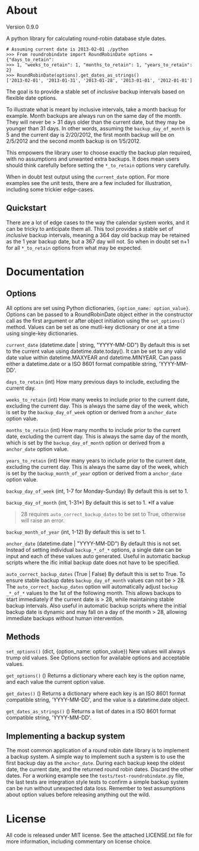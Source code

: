 About
================================================================================

Version 0.9.0

A python library for calculating round-robin database style dates.

 	# Assuming current date is 2013-02-01 ./python
	>>> From roundrobindate import RoundRobinDate options = {"days_to_retain":
	>>> 1, "weeks_to_retain": 1, "months_to_retain": 1, "years_to_retain": 2}
	>>> RoundRobinDate(options).get_dates_as_strings()
	['2013-02-01', '2013-01-31', '2013-01-28', '2013-01-01', '2012-01-01']	

The goal is to provide a stable set of _inclusive_ backup intervals based on
flexible date options. 

To illustrate what is meant by inclusive intervals, take a month backup for
example. Month backups are always run on the same day of the month. They will
never be > 31 days older than the current date, but they may be younger than 31
days. In other words, assuming the ```backup_day_of_month``` is 5 and the
current day is 2/20/2012, the first month backup will be on 2/5/2012 and the
second month backup is on 1/5/2012.

This empowers the library user to choose exactly the backup plan required, with
no assumptions and unwanted extra backups. It does mean users should think
carefully before setting the ```*_to_retain``` options very carefully.

When in doubt test output using the ```current_date``` option. For more
examples see the unit tests, there are a few included for illustration,
including some trickier edge-cases.

Quickstart
----------

There are a lot of edge cases to the way the calendar system works, and it can
be tricky to anticipate them all. This tool provides a stable set of
_inclusive_ backup intervals, meaning a 364 day old backup may be retained as
the 1 year backup date, but a 367 day will not. So when in doubt set n+1 for
all ```*_to_retain``` options from what may be expected.

Documentation
=============

Options
-------

All options are set using Python dictionaries, ```{option_name:
option_value}```. Options can be passed to a RoundRobinDate object either in
the constructor call as the first argument or after object initiation using the
```set_options()``` method. Values can be set as one mutli-key dictionary or
one at a time using single-key dictionaries.

```current_date``` (datetime.date | string, "YYYY-MM-DD") By default this is
set to the current value using datetime.date.today(). It can be set to any
valid date value within datetime.MAXYEAR and datetime.MINYEAR. Can pass either
a datetime.date or a ISO 8601 format compatible string, 'YYYY-MM-DD'.

```days_to_retain``` (int) How many previous days to include, excluding the
current day.

```weeks_to_retain``` (int) How many weeks to include prior to the current
date, excluding the current day. This is always the same day of the week, which
is set by the ```backup_day_of_week``` option or derived from
a ```anchor_date``` option value.

```months_to_retain``` (int) How many months to include prior to the current
date, excluding the current day. This is always the same day of the month,
which is set by the ```backup_day_of_month``` option or derived from
a ```anchor_date``` option value.

```years_to_retain``` (int) How many years to include prior to the current
date, excluding the current day. This is always the same day of the week, which
is set by the ```backup_month_of_year``` option or derived from
a ```anchor_date``` option value.

```backup_day_of_week``` (int, 1-7 for Monday-Sunday) By default this is set to
1.

```backup_day_of_month``` (int, 1-31*) By default this is set to 1. *If a value
> 28 requires ```auto_correct_backup_dates``` to be set to True, otherwise will
raise an error.

```backup_month_of_year``` (int, 1-12) By default this is set to 1.

```anchor_date``` (datetime.date | "YYYY-MM-DD") By default this is not set.
Instead of setting individual ```backup_*_of_*``` options, a single date can be
input and each of these values auto generated. Useful in automatic backup
scripts where the ific initial backup date does not have to be specified.

```auto_correct_backup_dates``` (True | False) By default this is set to True.
To ensure stable backup dates ```backup_day_of_month``` values can not be > 28.
The ```auto_correct_backup_dates``` option will automatically adjust ```backup
_*_of_*``` values to the 1st of the following month. This allows backups to
start immediately if the current date is > 28, while maintaining stable backup
intervals. Also useful in automatic backup scripts where the initial backup
date is dynamic and may fall on a day of the month > 28, allowing immediate
backups without human intervention.

Methods
-------

```set_options()``` (dict, {option_name: option_value}) New values will always
trump old values. See Options section for available options and acceptable
values.

```get_options()``` () Returns a dictionary where each key is the option name,
and each value the current option value.

```get_dates()``` () Returns a dictionary where each key is an ISO 8601 format
compatible string, 'YYYY-MM-DD', and the value is a datetime.date object.

```get_dates_as_strings()``` () Returns a list of dates in a ISO 8601 format
compatible string, 'YYYY-MM-DD'.

Implementing a backup system
----------------------------

The most common application of a round robin date library is to implement
a backup system. A simple way to implement such a system is to use the first
backup day as the ```anchor_date```. During each backup keep the oldest date,
the current date, and the returned round robin dates. Discard the other dates.
For a working example see the ```tests/test-roundrobindate.py``` file, the last
tests are integration style tests to confirm a simple backup system can be run
without unexpected data loss. Remember to test assumptions about option values
before releasing anything out the wild.

License
================================================================================

All code is released under MIT license. See the attached LICENSE.txt file for
more information, including commentary on license choice.
